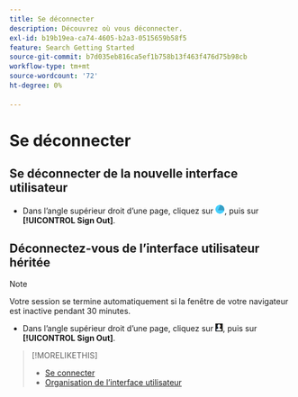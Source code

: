 ```yaml
---
title: Se déconnecter
description: Découvrez où vous déconnecter.
exl-id: b19b19ea-ca74-4605-b2a3-0515659b58f5
feature: Search Getting Started
source-git-commit: b7d035eb816ca5ef1b758b13f463f476d75b98cb
workflow-type: tm+mt
source-wordcount: '72'
ht-degree: 0%

---
```


# Se déconnecter

## Se déconnecter de la nouvelle interface utilisateur

* Dans l’angle supérieur droit d’une page, cliquez sur ![Compte](/help/search-social-commerce/assets/account.png "Compte"), puis sur **[!UICONTROL Sign Out]**.

## Déconnectez-vous de l’interface utilisateur héritée

>[!NOTE]
>
>Votre session se termine automatiquement si la fenêtre de votre navigateur est inactive pendant 30 minutes.

* Dans l’angle supérieur droit d’une page, cliquez sur ![Profil utilisateur](/help/search-social-commerce/assets/user-profile.png "Profil utilisateur"), puis sur **[!UICONTROL Sign Out]**.

>[!MORELIKETHIS]
>
>* [Se connecter](sign-in.md)
>* [Organisation de l’interface utilisateur](user-interface.md)
